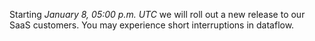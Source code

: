 Starting *January 8, 05:00 p.m. UTC* we will roll out a new release to our SaaS customers. You may experience short interruptions in dataflow.
